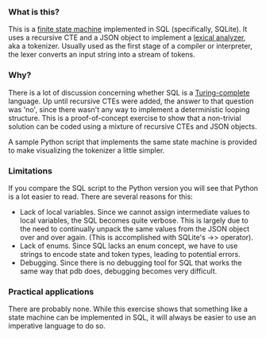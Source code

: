 ### What is this?

This is a [finite state machine](https://en.wikipedia.org/wiki/Finite-state_machine) implemented in SQL (specifically, SQLite). It uses a recursive CTE and a JSON object to 
implement a [lexical analyzer](https://en.wikipedia.org/wiki/Lexical_analysis), aka a tokenizer. Usually used as the first stage of a compiler or interpreter, the lexer converts
an input string into a stream of tokens.

### Why?

There is a lot of discussion concerning whether SQL is a [Turing-complete](https://en.wikipedia.org/wiki/Turing_completeness) language. Up until recursive CTEs were added, the answer to that
question was 'no', since there wasn't any way to implement a deterministic looping structure. This is a proof-of-concept exercise to show that a non-trivial solution can be coded using
a mixture of recursive CTEs and JSON objects.

A sample Python script that implements the same state machine is provided to make visualizing the tokenizer a little simpler.

### Limitations

If you compare the SQL script to the Python version you will see that Python is a lot easier to read. There are several reasons for this:

- Lack of local variables. Since we cannot assign intermediate values to local variables, the SQL becomes quite verbose. This is largely due to the need to continually unpack the same values from the JSON object over and over again. (This is accomplished with SQLite's ->> operator).
- Lack of enums. Since SQL lacks an enum concept, we have to use strings to encode state and token types, leading to potential errors.
- Debugging. Since there is no debugging tool for SQL that works the same way that pdb does, debugging becomes very difficult.

### Practical applications

There are probably none. While this exercise shows that something like a state machine can be implemented in SQL, it will always be easier to use an imperative language to do so.
